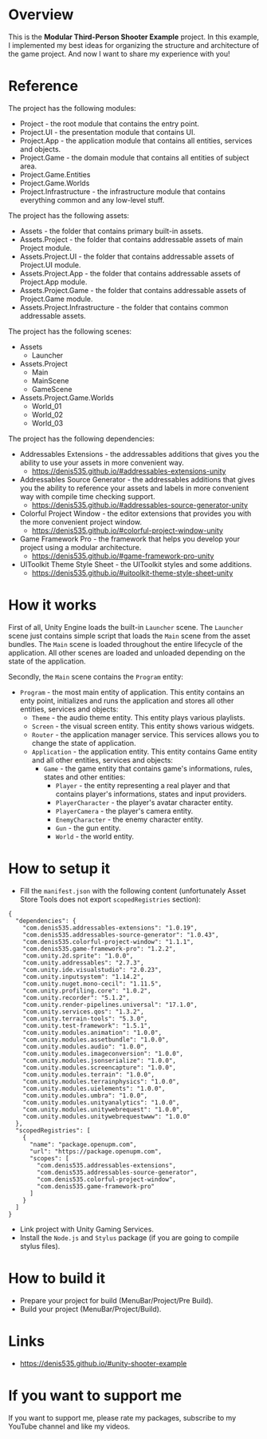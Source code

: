 # Overview
This is the **Modular Third-Person Shooter Example** project.
In this example, I implemented my best ideas for organizing the structure and architecture of the game project.
And now I want to share my experience with you!

# Reference
The project has the following modules:
- Project - the root module that contains the entry point.
- Project.UI - the presentation module that contains UI.
- Project.App - the application module that contains all entities, services and objects.
- Project.Game - the domain module that contains all entities of subject area.
- Project.Game.Entities
- Project.Game.Worlds
- Project.Infrastructure - the infrastructure module that contains everything common and any low-level stuff.

The project has the following assets:
- Assets - the folder that contains primary built-in assets.
- Assets.Project - the folder that contains addressable assets of main Project module.
- Assets.Project.UI - the folder that contains addressable assets of Project.UI module.
- Assets.Project.App - the folder that contains addressable assets of Project.App module.
- Assets.Project.Game - the folder that contains addressable assets of Project.Game module.
- Assets.Project.Infrastructure - the folder that contains common addressable assets.

The project has the following scenes:
- Assets
  * Launcher
- Assets.Project
  * Main
  * MainScene
  * GameScene
- Assets.Project.Game.Worlds
  * World_01
  * World_02
  * World_03

The project has the following dependencies:
- Addressables Extensions           - the addressables additions that gives you the ability to use your assets in more convenient way.
  * https://denis535.github.io/#addressables-extensions-unity
- Addressables Source Generator     - the addressables additions that gives you the ability to reference your assets and labels in more convenient way with compile time checking support.
  * https://denis535.github.io/#addressables-source-generator-unity
- Colorful Project Window           - the editor extensions that provides you with the more convenient project window.
  * https://denis535.github.io/#colorful-project-window-unity
- Game Framework Pro - the framework that helps you develop your project using a modular architecture.
  * https://denis535.github.io/#game-framework-pro-unity
- UIToolkit Theme Style Sheet       - the UIToolkit styles and some additions.
  * https://denis535.github.io/#uitoolkit-theme-style-sheet-unity

# How it works
First of all, Unity Engine loads the built-in ```Launcher``` scene.
The ```Launcher``` scene just contains simple script that loads the ```Main``` scene from the asset bundles.
The ```Main``` scene is loaded throughout the entire lifecycle of the application.
All other scenes are loaded and unloaded depending on the state of the application.

Secondly, the ```Main``` scene contains the ```Program``` entity:
- ```Program``` - the most main entity of application. This entity contains an enty point, initializes and runs the application and stores all other entities, services and objects:
  * ```Theme``` - the audio theme entity. This entity plays various playlists.
  * ```Screen``` - the visual screen entity. This entity shows various widgets.
  * ```Router``` - the application manager service. This services allows you to change the state of application.
  * ```Application``` - the application entity. This entity contains Game entity and all other entities, services and objects:
    * ```Game``` - the game entity that contains game's informations, rules, states and other entities:
      * ```Player``` - the entity representing a real player and that contains player's informations, states and input providers.
      * ```PlayerCharacter``` - the player's avatar character entity.
      * ```PlayerCamera``` - the player's camera entity.
      * ```EnemyCharacter``` - the enemy character entity.
      * ```Gun``` - the gun entity.
      * ```World``` - the world entity.

# How to setup it
- Fill the ```manifest.json``` with the following content (unfortunately Asset Store Tools does not export ```scopedRegistries``` section):
```
{
  "dependencies": {
    "com.denis535.addressables-extensions": "1.0.19",
    "com.denis535.addressables-source-generator": "1.0.43",
    "com.denis535.colorful-project-window": "1.1.1",
    "com.denis535.game-framework-pro": "1.2.2",
    "com.unity.2d.sprite": "1.0.0",
    "com.unity.addressables": "2.7.3",
    "com.unity.ide.visualstudio": "2.0.23",
    "com.unity.inputsystem": "1.14.2",
    "com.unity.nuget.mono-cecil": "1.11.5",
    "com.unity.profiling.core": "1.0.2",
    "com.unity.recorder": "5.1.2",
    "com.unity.render-pipelines.universal": "17.1.0",
    "com.unity.services.qos": "1.3.2",
    "com.unity.terrain-tools": "5.3.0",
    "com.unity.test-framework": "1.5.1",
    "com.unity.modules.animation": "1.0.0",
    "com.unity.modules.assetbundle": "1.0.0",
    "com.unity.modules.audio": "1.0.0",
    "com.unity.modules.imageconversion": "1.0.0",
    "com.unity.modules.jsonserialize": "1.0.0",
    "com.unity.modules.screencapture": "1.0.0",
    "com.unity.modules.terrain": "1.0.0",
    "com.unity.modules.terrainphysics": "1.0.0",
    "com.unity.modules.uielements": "1.0.0",
    "com.unity.modules.umbra": "1.0.0",
    "com.unity.modules.unityanalytics": "1.0.0",
    "com.unity.modules.unitywebrequest": "1.0.0",
    "com.unity.modules.unitywebrequestwww": "1.0.0"
  },
  "scopedRegistries": [
    {
      "name": "package.openupm.com",
      "url": "https://package.openupm.com",
      "scopes": [
        "com.denis535.addressables-extensions",
        "com.denis535.addressables-source-generator",
        "com.denis535.colorful-project-window",
        "com.denis535.game-framework-pro"
      ]
    }
  ]
}
```
- Link project with Unity Gaming Services.
- Install the ```Node.js``` and ```Stylus``` package (if you are going to compile stylus files).

# How to build it
- Prepare your project for build (MenuBar/Project/Pre Build).
- Build your project (MenuBar/Project/Build).

# Links
- https://denis535.github.io/#unity-shooter-example

# If you want to support me
If you want to support me, please rate my packages, subscribe to my YouTube channel and like my videos.
